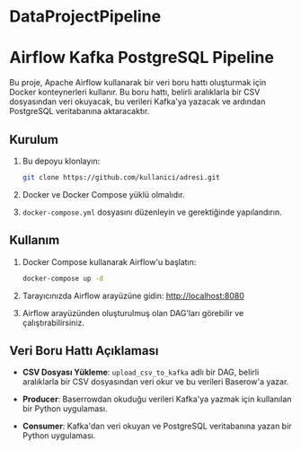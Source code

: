 # DataProjectPipeline

# Airflow Kafka PostgreSQL Pipeline

Bu proje, Apache Airflow kullanarak bir veri boru hattı oluşturmak için Docker konteynerleri kullanır. Bu boru hattı, belirli aralıklarla bir CSV dosyasından veri okuyacak, bu verileri Kafka'ya yazacak ve ardından PostgreSQL veritabanına aktaracaktır.

## Kurulum

1. Bu depoyu klonlayın:

    ```bash
    git clone https://github.com/kullanici/adresi.git
    ```

2. Docker ve Docker Compose yüklü olmalıdır.

3. `docker-compose.yml` dosyasını düzenleyin ve gerektiğinde yapılandırın.

## Kullanım

1. Docker Compose kullanarak Airflow'u başlatın:

    ```bash
    docker-compose up -d
    ```

2. Tarayıcınızda Airflow arayüzüne gidin: [http://localhost:8080](http://localhost:8080)

3. Airflow arayüzünden oluşturulmuş olan DAG'ları görebilir ve çalıştırabilirsiniz.

## Veri Boru Hattı Açıklaması

- **CSV Dosyası Yükleme**: `upload_csv_to_kafka` adlı bir DAG, belirli aralıklarla bir CSV dosyasından veri okur ve bu verileri Baserow'a yazar.
  
  
- **Producer**: Baserrowdan okuduğu verileri Kafka'ya yazmak için kullanılan bir Python uygulaması.
  
- **Consumer**: Kafka'dan veri okuyan ve PostgreSQL veritabanına yazan bir Python uygulaması.




